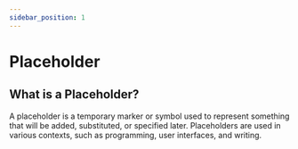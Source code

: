 ```yaml
---
sidebar_position: 1
---
```


# Placeholder

## What is a Placeholder?

A placeholder is a temporary marker or symbol used to represent something that will be added, substituted, or specified later. Placeholders are used in various contexts, such as programming, user interfaces, and writing.